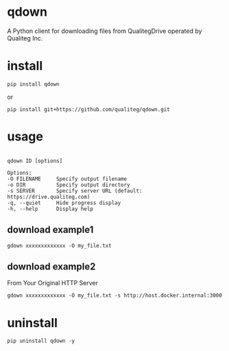 # qdown

A Python client for downloading files from QualitegDrive operated by Qualiteg Inc.

# install

```
pip install qdown
```

or 

```
pip install git+https://github.com/qualiteg/qdown.git
```

# usage

```

qdown ID [options]

Options:
-O FILENAME     Specify output filename
-o DIR          Specify output directory
-s SERVER       Specify server URL (default: https://drive.qualiteg.com)
-q, --quiet     Hide progress display
-h, --help      Display help
```

## download example1

```
gdown xxxxxxxxxxxxx -O my_file.txt
```

## download example2

From Your Original HTTP Server

```
gdown xxxxxxxxxxxxx -O my_file.txt -s http://host.docker.internal:3000 
```


# uninstall

```
pip uninstall qdown -y
```